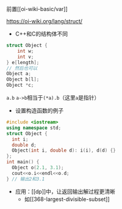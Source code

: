 前置[[oi-wiki-basic/var]]

https://oi-wiki.org/lang/struct/

- C++和C的结构体不同

```cpp
struct Object {
    int w;
    int v;
} e[length];
// 然后也可以
Object a;
Object b[l];
Object *c;
```
`a.b`
`a->b`相当于`(*a).b`（这里`a`是指针）

- 设置构造函数的例子
```cpp
#include <iostream>
using namespace std;
struct Object {
  int i;
  double d;
  Object(int i, double d): i(i), d(d) {}
};
int main() {
  Object o(2.1, 3.1);
  cout<<o.i<<endl<<o.d;
} // 输出2和3.1
```
- 应用：[[dp]]中，让返回输出解过程更清晰
  - 如[[368-largest-divisible-subset]]
